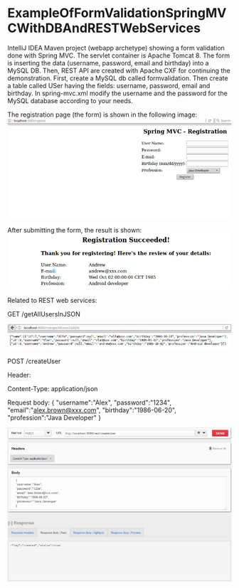 # ExampleOfFormValidationSpringMVCWithDBAndRESTWebServices
IntelliJ IDEA Maven project (webapp archetype) showing a form validation done with Spring MVC. The servlet container is Apache Tomcat 8. The form is inserting the data (username, password, email and birthday) into a MySQL DB. Then, REST API are created with Apache CXF for continuing the demonstration.
First, create a MySQL db called formvalidation. Then create a table called USer having the fields: username, password, email and birthday.
In spring-mvc.xml modify the username and the password for the MySQL database according to your needs.

The registration page (the form) is shown in the following image:
![alternate text](https://github.com/OctavianIonel/ExampleOfFormValidationSpringMVCWithDBAndRESTWebServices/blob/master/register.png)


After submitting the form, the result is shown:
![alternate text](https://github.com/OctavianIonel/ExampleOfFormValidationSpringMVCWithDBAndRESTWebServices/blob/master/registrationSuccessful.png)




Related to REST web services:

GET /getAllUsersInJSON

![alternate text](https://github.com/OctavianIonel/ExampleOfFormValidationSpringMVCWithDBAndRESTWebServices/blob/master/getAllUsersInJSON.png)


POST /createUser

Header:

Content-Type: application/json

Request body:
  {
     "username":"Alex",
     "password":"1234",
     "email":"alex.brown@xxx.com",
     "birthday":"1986-06-20",
     "profession":"Java Developer"
  }
  
![alternate text](https://github.com/OctavianIonel/ExampleOfFormValidationSpringMVCWithDBAndRESTWebServices/blob/master/createUser_POST.png)
